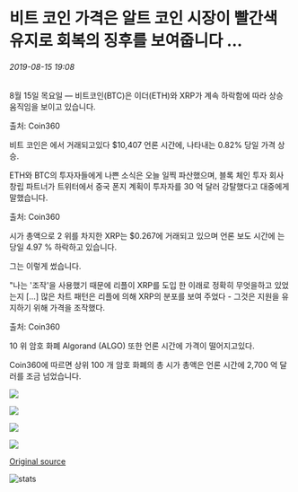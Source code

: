 # 비트 코인 가격은 알트 코인 시장이 빨간색 유지로 회복의 징후를 보여줍니다 ...

###### 2019-08-15 19:08

8월 15일 목요일 — 비트코인(BTC)은 이더(ETH)와 XRP가 계속 하락함에 따라 상승 움직임을 보이고 있습니다.

출처: Coin360

비트 코인은 에서 거래되고있다 $10,407 언론 시간에, 나타내는 0.82% 당일 가격 상승.

ETH와 BTC의 투자자들에게 나쁜 소식은 오늘 일찍 파산했으며, 블록 체인 투자 회사 창립 파트너가 트위터에서 중국 폰지 계획이 투자자를 30 억 달러 강탈했다고 대중에게 말했습니다.

출처: Coin360

시가 총액으로 2 위를 차지한 XRP는 $0.267에 거래되고 있으며 언론 보도 시간에 는 당일 4.97 % 하락하고 있습니다.

그는 이렇게 썼습니다.

"나는 '조작'을 사용했기 때문에 리플이 XRP를 도입 한 이래로 정확히 무엇을하고 있었는지 [...\] 많은 차트 패턴은 리플에 의해 XRP의 분포를 보여 주었다 - 그것은 지원을 유지하기 위해 가격을 조작했다.

출처: Coin360

10 위 암호 화폐 Algorand (ALGO) 또한 언론 시간에 가격이 떨어지고있다.

Coin360에 따르면 상위 100 개 암호 화폐의 총 시가 총액은 언론 시간에 2,700 억 달러를 조금 넘었습니다.

![](https://s3.cointelegraph.com/storage/uploads/view/1fef16c46a115a66a355d68a9a795f29.png)

![](https://s3.cointelegraph.com/storage/uploads/view/f03b3321a695a44c8a2b50c0fd3a2885.png)

![](https://s3.cointelegraph.com/storage/uploads/view/68428ae8f085ac0e7384a44eaed64a93.png)

![](https://s3.cointelegraph.com/storage/uploads/view/b03d90c66dde79ad08273474e1d3140b.png)

[Original source](https://cointelegraph.com/news/bitcoin-price-shows-signs-of-recovery-as-altcoin-market-stays-red)

![stats](https://c.statcounter.com/11760860/0/a89fa40b/1/ "stats")